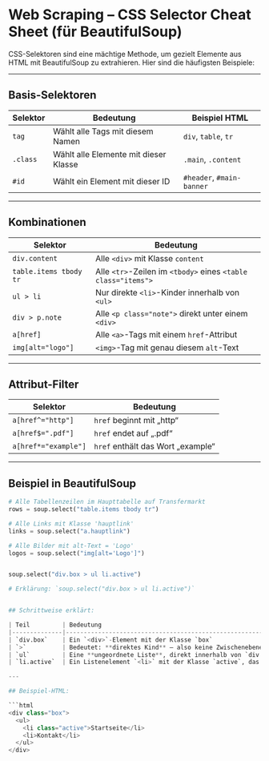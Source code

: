 
# Web Scraping – CSS Selector Cheat Sheet (für BeautifulSoup)

CSS-Selektoren sind eine mächtige Methode, um gezielt Elemente aus HTML mit BeautifulSoup zu extrahieren. Hier sind die häufigsten Beispiele:

---

## Basis-Selektoren

| Selektor              | Bedeutung                                | Beispiel HTML                         |
|-----------------------|------------------------------------------|----------------------------------------|
| `tag`                | Wählt alle Tags mit diesem Namen         | `div`, `table`, `tr`                  |
| `.class`             | Wählt alle Elemente mit dieser Klasse    | `.main`, `.content`                   |
| `#id`                | Wählt ein Element mit dieser ID          | `#header`, `#main-banner`             |

---

## Kombinationen

| Selektor                      | Bedeutung                                              |
|-------------------------------|--------------------------------------------------------|
| `div.content`                 | Alle `<div>` mit Klasse `content`                     |
| `table.items tbody tr`        | Alle `<tr>`-Zeilen im `<tbody>` eines `<table class="items">` |
| `ul > li`                     | Nur direkte `<li>`-Kinder innerhalb von `<ul>`        |
| `div > p.note`                | Alle `<p class="note">` direkt unter einem `<div>`    |
| `a[href]`                     | Alle `<a>`-Tags mit einem `href`-Attribut             |
| `img[alt="logo"]`             | `<img>`-Tag mit genau diesem `alt`-Text               |

---

## Attribut-Filter

| Selektor                  | Bedeutung                                  |
|---------------------------|--------------------------------------------|
| `a[href^="http"]`        | `href` beginnt mit „http“                  |
| `a[href$=".pdf"]`        | `href` endet auf „.pdf“                    |
| `a[href*="example"]`     | `href` enthält das Wort „example“          |

---

## Beispiel in BeautifulSoup

```python
# Alle Tabellenzeilen im Haupttabelle auf Transfermarkt
rows = soup.select("table.items tbody tr")

# Alle Links mit Klasse 'hauptlink'
links = soup.select("a.hauptlink")

# Alle Bilder mit alt-Text = 'Logo'
logos = soup.select("img[alt='Logo']")


soup.select("div.box > ul li.active")

# Erklärung: `soup.select("div.box > ul li.active")`


## Schrittweise erklärt:

| Teil         | Bedeutung                                                                 |
|--------------|---------------------------------------------------------------------------|
| `div.box`    | Ein `<div>`-Element mit der Klasse `box`                                  |
| `>`          | Bedeutet: **direktes Kind** – also keine Zwischenebene dazwischen         |
| `ul`         | Eine **ungeordnete Liste**, direkt innerhalb von `div.box`                |
| `li.active`  | Ein Listenelement `<li>` mit der Klasse `active`, das in der Liste liegt  |

---

## Beispiel-HTML:

```html
<div class="box">
  <ul>
    <li class="active">Startseite</li>
    <li>Kontakt</li>
  </ul>
</div>